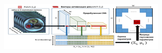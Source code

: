 ![Иллюстрация к проекту](https://github.com/Sebrskaya/Application_for_TalentHub/blob/main/assets/PADIM.png)
